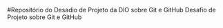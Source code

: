  #Repositório  do Desadio de Projeto da DIO sobre Git e GitHub
Desafio de Projeto sobre Git e GitHub
